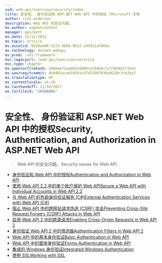 ```yaml
---
uid: web-api/overview/security/index
title: 安全性、 身份验证和 ASP.NET Web API 中的授权 |Microsoft 文档
author: rick-anderson
description: Web API 的安全问题。
ms.author: aspnetcontent
manager: wpickett
ms.date: 12/11/2012
ms.topic: article
ms.assetid: bb38add0-5223-4b04-9b12-245911af865a
ms.technology: dotnet-webapi
ms.prod: .net-framework
msc.legacyurl: /web-api/overview/security
msc.type: chapter
ms.openlocfilehash: 2006e672aab83a508bcaf44b6c7c276d4b1f3342
ms.sourcegitcommit: 9a9483aceb34591c97451997036a9120c3fe2baf
ms.translationtype: HT
ms.contentlocale: zh-CN
ms.lasthandoff: 11/10/2017
ms.locfileid: "26508086"
---
```

<a name="security-authentication-and-authorization-in-aspnet-web-api"></a><span data-ttu-id="dd897-103">安全性、 身份验证和 ASP.NET Web API 中的授权</span><span class="sxs-lookup"><span data-stu-id="dd897-103">Security, Authentication, and Authorization in ASP.NET Web API</span></span>
====================
> <span data-ttu-id="dd897-104">Web API 的安全问题。</span><span class="sxs-lookup"><span data-stu-id="dd897-104">Security issues for Web API.</span></span>


- [<span data-ttu-id="dd897-105">身份验证和 Web API 中的授权</span><span class="sxs-lookup"><span data-stu-id="dd897-105">Authentication and Authorization in Web API</span></span>](authentication-and-authorization-in-aspnet-web-api.md)
- [<span data-ttu-id="dd897-106">使用 Web API 2.2 中的单个帐户保护 Web API</span><span class="sxs-lookup"><span data-stu-id="dd897-106">Secure a Web API with Individual Accounts in Web API 2.2</span></span>](individual-accounts-in-web-api.md)
- [<span data-ttu-id="dd897-107">与 Web API 的外部身份验证服务 (C#)</span><span class="sxs-lookup"><span data-stu-id="dd897-107">External Authentication Services with Web API (C#)</span></span>](external-authentication-services.md)
- [<span data-ttu-id="dd897-108">阻止 Web API 中的跨网站请求伪造 (CSRF) 攻击</span><span class="sxs-lookup"><span data-stu-id="dd897-108">Preventing Cross-Site Request Forgery (CSRF) Attacks in Web API</span></span>](preventing-cross-site-request-forgery-csrf-attacks.md)
- [<span data-ttu-id="dd897-109">启用 Web API 2 中的跨源请求</span><span class="sxs-lookup"><span data-stu-id="dd897-109">Enabling Cross-Origin Requests in Web API 2</span></span>](enabling-cross-origin-requests-in-web-api.md)
- [<span data-ttu-id="dd897-110">身份验证 Web API 2 中的筛选器</span><span class="sxs-lookup"><span data-stu-id="dd897-110">Authentication Filters in Web API 2</span></span>](authentication-filters.md)
- [<span data-ttu-id="dd897-111">Web API 中的基本身份验证</span><span class="sxs-lookup"><span data-stu-id="dd897-111">Basic Authentication in Web API</span></span>](basic-authentication.md)
- [<span data-ttu-id="dd897-112">Web API 中的窗体身份验证</span><span class="sxs-lookup"><span data-stu-id="dd897-112">Forms Authentication in Web API</span></span>](forms-authentication.md)
- [<span data-ttu-id="dd897-113">集成的 Windows 身份验证</span><span class="sxs-lookup"><span data-stu-id="dd897-113">Integrated Windows Authentication</span></span>](integrated-windows-authentication.md)
- [<span data-ttu-id="dd897-114">使用 SSL</span><span class="sxs-lookup"><span data-stu-id="dd897-114">Working with SSL</span></span>](working-with-ssl-in-web-api.md)
